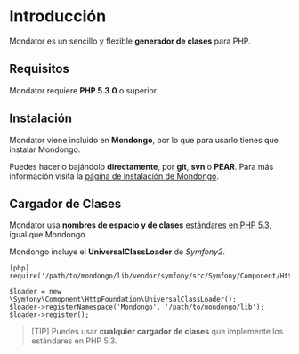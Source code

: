 Introducción
============

Mondator es un sencillo y flexible **generador de clases** para PHP.

Requisitos
----------

Mondator requiere **PHP 5.3.0** o superior.

Instalación
-----------

Mondator viene incluido en **Mondongo**, por lo que para usarlo tienes que
instalar Mondongo.

Puedes hacerlo bajándolo **directamente**, por **git**, **svn** o
**PEAR**. Para más información visita la
[página de instalación de Mondongo](http://mondongo.es/installation).

Cargador de Clases
------------------

Mondator usa **nombres de espacio y de clases**
[estándares en PHP 5.3](http://groups.google.com/group/php-standards/web/psr-0-final-proposal),
igual que Mondongo.

Mondongo incluye el **UniversalClassLoader** de *Symfony2*.

    [php]
    require('/path/to/mondongo/lib/vendor/symfony/src/Symfony/Component/HttpFoundation/UniversalClassLoader.php');

    $loader = new \Symfony\Comopnent\HttpFoundation\UniversalClassLoader();
    $loader->registerNamespace('Mondongo', '/path/to/mondongo/lib');
    $loader->register();

>[TIP]
>Puedes usar **cualquier cargador de clases** que implemente los estándares
>en PHP 5.3.
